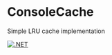 # ConsoleCache
Simple LRU cache implementation

[![.NET](https://github.com/lvchkn/ConsoleCache/actions/workflows/dotnet.yml/badge.svg?branch=main)](https://github.com/lvchkn/ConsoleCache/actions/workflows/dotnet.yml)
